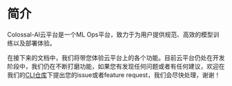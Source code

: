 # 简介

Colossal-AI云平台是一个ML Ops平台，致力于为用户提供规范、高效的模型训练以及部署体验。

在接下来的文档中，我们将带您体验云平台上的各个功能。目前云平台仍处在开发阶段中，我们仍在不断打磨功能，如果您有发现任何问题或者有任何建议，欢迎在我们的[CLI仓库](https://github.com/hpcaitech/ColossalAI-Platform-CLI)下提出您的issue或者feature request，我们会尽快处理，谢谢！